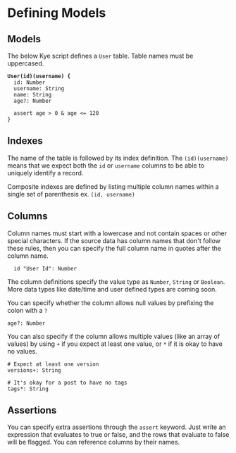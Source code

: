 # Defining Models

## Models

The below Kye script defines a `User` table. Table names must be uppercased.

<pre><code><strong>User(id)(username) {
</strong>  id: Number
  username: String
  name: String
  age?: Number

  assert age > 0 &#x26; age &#x3C;= 120
}
</code></pre>

## **Indexes**

The name of the table is followed by its index definition. The `(id)(username)` means that we expect both the `id` or `username` columns to be able to uniquely identify a record.

Composite indexes are defined by listing multiple column names within a single set of parenthesis ex. `(id, username)`

## **Columns**

Column names must start with a lowercase and not contain spaces or other special characters. If the source data has column names that don't follow these rules, then you can specify the full column name in quotes after the column name.

```
  id "User Id": Number
```

The column definitions specify the value type as `Number`, `String` or `Boolean`. More data types like date/time and user defined types are coming soon.

You can specify whether the column allows null values by prefixing the colon with a `?`

```
age?: Number
```

You can also specify if the column allows multiple values (like an array of values) by using `+` if you expect at least one value, or `*` if it is okay to have no values.

```
# Expect at least one version
versions+: String

# It's okay for a post to have no tags
tags*: String 
```

## **Assertions**

You can specify extra assertions through the `assert` keyword. Just write an expression that evaluates to true or false, and the rows that evaluate to false will be flagged. You can reference columns by their names.
